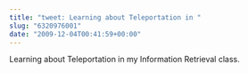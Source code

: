```yaml
---
title: "tweet: Learning about Teleportation in "
slug: "6320976001"
date: "2009-12-04T00:41:59+00:00"
---
```

Learning about Teleportation in my Information Retrieval class.
